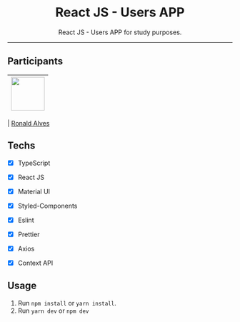 <h1 align="center">
  React JS - Users APP 
</h1>

<p align="center">  React JS - Users APP for study purposes.</p>

<hr>

## Participants

| [<img src="https://avatars.githubusercontent.com/u/92890340?v=4" width="75px;"/>](https://github.com/alvesronald) |
| :------------------------------------------------------------------------------------------------------------------------: |


| [Ronald Alves](https://github.com/alvesronald)

## Techs

- [x] TypeScript
- [x] React JS
- [x] Material UI
- [x] Styled-Components
- [x] Eslint
- [x] Prettier
- [x] Axios
- [x] Context API




## Usage

1. Run `npm install` or `yarn install`.<br />
2. Run `yarn dev` or `npm dev`
